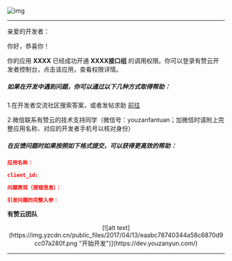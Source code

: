 ![img](https://img.yzcdn.cn/youzanyun/logo/logo.png)

---

亲爱的开发者：

你好，恭喜你！

你的应用 **XXXX** 已经成功开通  **XXXX接口组** 的调用权限。你可以登录有赞云开发者控制台，点击该应用，查看权限详情。

 ##### 如果在开发中遇到问题，你可以通过以下几种方式取得帮助：

1.在开发者交流社区搜索答案，或者发帖求助 [前往](http://kdt.im/DQVOvr)

2.微信联系有赞云的技术支持同学（微信号：youzanfantuan；加微信时请附上完整应用名称、对应的开发者手机号以核对身份）

##### 在反馈问题时如果按照如下格式提交，可以获得更高效的帮助：

``` json
应用名称：

client_id:

问题表现（报错信息）：

引发问题的完整入参：
```





**有赞云团队**

<center>[![alt text](https://img.yzcdn.cn/public_files/2017/04/13/eaabc78740344a58c6870d9cc07a280f.png "开始开发")](https://dev.youzanyun.com/)</center>

---